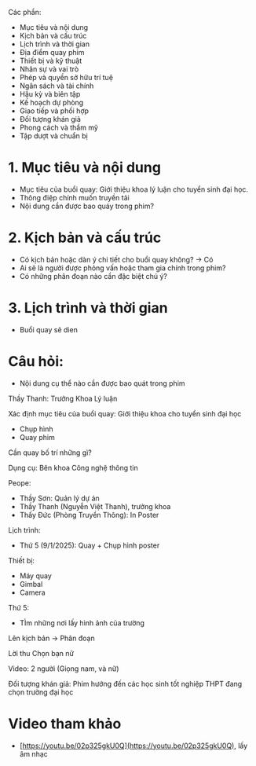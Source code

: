 

Các phần:
- Mục tiêu và nội dung
- Kịch bản và cấu trúc
- Lịch trình và thời gian
- Địa điểm quay phim
- Thiết bị và kỹ thuật
- Nhân sự và vai trò
- Phép và quyền sở hữu trí tuệ
- Ngân sách và tài chính
- Hậu kỳ và biên tập
- Kế hoạch dự phòng
- Giao tiếp và phối hợp
- Đối tượng khán giả
- Phong cách và thẩm mỹ
- Tập dượt và chuẩn bị



# 1. Mục tiêu và nội dung
- Mục tiêu của buổi quay: Giới thiệu khoa lý luận cho tuyển sinh đại học.
- Thông điệp chính muốn truyền tải
- Nội dung cần được bao quáy trong phim?

# 2. Kịch bản và cấu trúc
- Có kịch bản hoặc dàn ý chi tiết cho buổi quay không? -> Có
- Ai sẽ là người được phỏng vấn hoặc tham gia chính trong phim?
- Có những phân đoạn nào cần đặc biệt chú ý?

# 3. Lịch trình và thời gian
- Buổi quay sẽ dien






# Câu hỏi:
- Nội dung cụ thể nào cần được bao quát trong phim


Thầy Thanh: Trưởng Khoa Lý luận

Xác định mục tiêu của buổi quay: Giới thiệu khoa cho tuyển sinh đại học
- Chụp hình
- Quay phim


Cần quay bố trí những gì?

Dụng cụ: Bên khoa Công nghệ thông tin


Peope:
- Thầy Sơn: Quản lý dự án
- Thầy Thanh (Nguyễn Việt Thanh), trưởng khoa 
- Thấy Đức (Phòng Truyền Thông): In Poster

Lịch trình:
- Thứ 5 (9/1/2025): Quay + Chụp hình poster

Thiết bị:
- Máy quay
- Gimbal
- Camera


Thứ 5:
- TÌm những nơi lấy hình ảnh của trường

Lên kịch bản -> Phân đoạn 

Lời thu
Chọn bạn nữ


Video: 2 người (Giọng nam, và nữ)


Đối tượng khán giả: Phim hướng đến các học sinh tốt nghiệp THPT đang chọn trường đại học


# Video tham khảo
- [https://youtu.be/02p325gkU0Q](https://youtu.be/02p325gkU0Q), lấy âm nhạc


